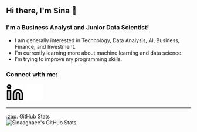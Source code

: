 ## Hi there, I'm Sina  👋 

### I'm a Business Analyst and Junior Data Scientist!

- I am generally interested in Technology, Data Analysis, AI, Business, Finance, and Investment.
- I’m currently learning more about machine learning and data science.
- I’m trying to improve my programming skills.



### Connect with me:

[![website](./img/linkedin-light.svg)](https://www.linkedin.com/in/sinaaghaee/#gh-light-mode-only)
[![website](./img/linkedin-dark.svg)](https://www.linkedin.com/in/sinaaghaee/#gh-dark-mode-only)
&nbsp;&nbsp;

---

<summary>:zap: GitHub Stats</summary>

<img align="left" alt="Sinaaghaee's GitHub Stats" src="https://github-readme-stats.vercel.app/api?username=sinaaghaee&show_icons=true&hide_border=false&title_color=ff652f&icon_color=FFE400&bg_color=09131B&text_color=ffffff&border_color=0c1a25" />




[linkedin]: https://www.linkedin.com/in/sinaaghaee/
